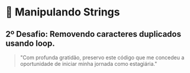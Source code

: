 # 🔹 Manipulando Strings
## 2º Desafio: Removendo caracteres duplicados usando loop.
> "Com profunda gratidão, preservo este código que me concedeu a oportunidade de iniciar minha jornada como estagiária."
